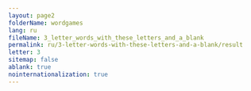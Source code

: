 ```yaml
---
layout: page2
folderName: wordgames
lang: ru
fileName: 3_letter_words_with_these_letters_and_a_blank
permalink: ru/3-letter-words-with-these-letters-and-a-blank/result
letter: 3
sitemap: false
ablank: true
nointernationalization: true
---
```

